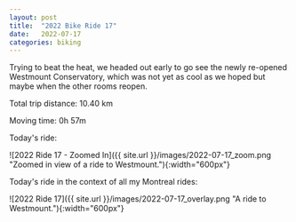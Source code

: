 ```yaml
---
layout: post
title:  "2022 Bike Ride 17"
date:   2022-07-17
categories: biking
---
```


Trying to beat the heat, we headed out early to go see the newly re-opened Westmount Conservatory, which was not yet as cool as we hoped but maybe when the other rooms reopen.

Total trip distance: 10.40 km

Moving time: 0h 57m

Today's ride:

![2022 Ride 17 - Zoomed In]({{ site.url }}/images/2022-07-17_zoom.png "Zoomed in view of a ride to Westmount."){:width="600px"}

Today's ride in the context of all my Montreal rides:

![2022 Ride 17]({{ site.url }}/images/2022-07-17_overlay.png "A ride to Westmount."){:width="600px"}
